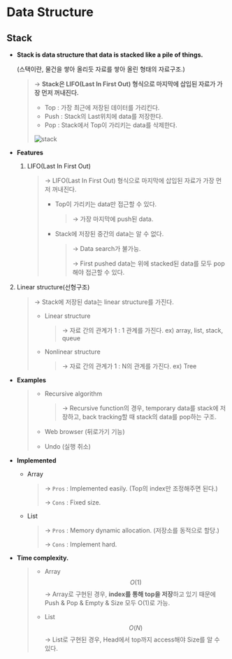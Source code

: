 # Data Structure

## Stack

- **Stack is data structure that data is stacked like a pile of things.**
  <br>

  (스택이란, 물건을 쌓아 올리듯 자료를 쌓아 올린 형태의 자료구조.)

  > → **Stack은 LIFO(Last In First Out) 형식으로 마지막에 삽입된 자료가 가장 먼저  꺼내진다.**
  >
  > * Top : 가장 최근에 저장된 데이터를 가리킨다.
  > * Push : Stack의 Last위치에 data를 저장한다.
  > * Pop : Stack에서 Top이 가리키는 data를 삭제한다.
  >
  > ![stack](https://user-images.githubusercontent.com/23169707/69931526-fa373600-150a-11ea-8a66-0fe96c7beb2f.jpg)


- **Features**

  1. LIFO(Last In First Out)

     > → LIFO(Last In First Out) 형식으로 마지막에 삽입된 자료가 가장 먼저  꺼내진다.
     >
     > * Top이 가리키는 data만 접근할 수 있다.
     >
     >   > → 가장 마지막에 push된 data.
     >
     > * Stack에 저장된 중간의 data는 알 수 없다.
     >
     >   > → Data search가 불가능.
     >   >
     >   > → First pushed data는 위에 stacked된 data를 모두 pop해야 접근할 수 있다.
2. Linear structure(선형구조)
  
     > → Stack에 저장된 data는 linear structure를 가진다.
     >
     > * Linear structure
     >
     >   > → 자료 간의 관계가 1 : 1 관계를 가진다.
     >   > ex) array, list, stack, queue
     >
     > * Nonlinear structure
     >
     >   > → 자료 간의 관계가 1 : N의 관계를 가진다.
     >   > ex) Tree
  
- **Examples**

  > * Recursive algorithm
  >
  >   > → Recursive function의 경우, temporary data를 stack에 저장하고, back tracking할 때 stack의 data를 pop하는 구조.
  >
  > * Web browser (뒤로가기 기능)
  >
  > * Undo (실행 취소)


- **Implemented**

  * Array

    > → `Pros` : Implemented easily. (Top의 index만 조정해주면 된다.)
    >
    > → `Cons` : Fixed size.
    
  * List
  
    > → `Pros` : Memory dynamic allocation. (저장소를 동적으로 할당.)
    >
    > → `Cons` : Implement hard.


- **Time complexity.**

  > * Array
  >   $$
  >   O(1)
  >   $$
  >   → Array로 구현된 경우, **index를 통해 top을 저장**하고 있기 때문에 Push & Pop & Empty & Size 모두 O(1)로 가능.
  >
  > * List
  >   $$
  >   O(N)
  >   $$
  >   → List로 구현된 경우, Head에서 top까지 access해야 Size를 알 수 있다.